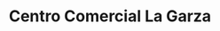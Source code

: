 ---
title: "Centro Comercial La Garza"
url: /quepos/centro-comercial-la-garza/
shop: Einkaufszentrum
---